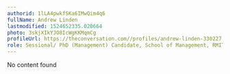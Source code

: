 ```yaml
---
authorid: 1lLA4pwkfSKa6IMwQim4q6
fullName: Andrew Linden
lastmodified: 1524652335.020664
photo: 3skjXIkYJO8IcWgKKMqmCg
profileUrl: https://theconversation.com//profiles/andrew-linden-330227
role: Sessional/ PhD (Management) Candidate, School of Management, RMIT University
---
```

No content found